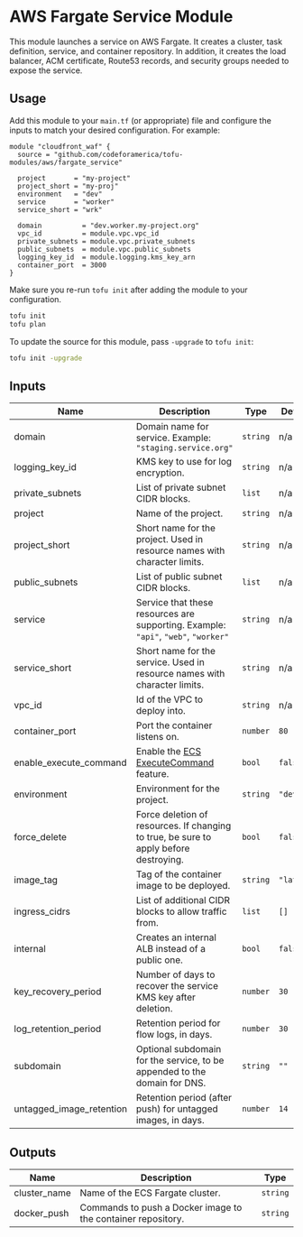# AWS Fargate Service Module

This module launches a service on AWS Fargate. It creates a cluster, task
definition, service, and container repository. In addition, it creates the load
balancer, ACM certificate, Route53 records, and security groups needed to expose
the service.

## Usage

Add this module to your `main.tf` (or appropriate) file and configure the inputs
to match your desired configuration. For example:

```hcl
module "cloudfront_waf" {
  source = "github.com/codeforamerica/tofu-modules/aws/fargate_service"

  project       = "my-project"
  project_short = "my-proj"
  environment   = "dev"
  service       = "worker"
  service_short = "wrk"

  domain          = "dev.worker.my-project.org"
  vpc_id          = module.vpc.vpc_id
  private_subnets = module.vpc.private_subnets
  public_subnets  = module.vpc.public_subnets
  logging_key_id  = module.logging.kms_key_arn
  container_port  = 3000
}
```

Make sure you re-run `tofu init` after adding the module to your configuration.

```bash
tofu init
tofu plan
```

To update the source for this module, pass `-upgrade` to `tofu init`:

```bash
tofu init -upgrade
```

## Inputs

| Name                     | Description                                                                           | Type     | Default    | Required |
|--------------------------|---------------------------------------------------------------------------------------|----------|------------|----------|
| domain                   | Domain name for service. Example: `"staging.service.org"`                             | `string` | n/a        | yes      |
| logging_key_id           | KMS key to use for log encryption.                                                    | `string` | n/a        | yes      |
| private_subnets          | List of private subnet CIDR blocks.                                                   | `list`   | n/a        | yes      |
| project                  | Name of the project.                                                                  | `string` | n/a        | yes      |
| project_short            | Short name for the project. Used in resource names with character limits.             | `string` | n/a        | yes      |
| public_subnets           | List of public subnet CIDR blocks.                                                    | `list`   | n/a        | yes      |
| service                  | Service that these resources are supporting. Example: `"api"`, `"web"`, `"worker"`    | `string` | n/a        | yes      |
| service_short            | Short name for the service. Used in resource names with character limits.             | `string` | n/a        | yes      |
| vpc_id                   | Id of the VPC to deploy into.                                                         | `string` | n/a        | yes      |
| container_port           | Port the container listens on.                                                        | `number` | `80`       | no       |
| enable_execute_command   | Enable the [ECS ExecuteCommand][ecs-exec] feature.                                    | `bool`   | `false`    | no       |
| environment              | Environment for the project.                                                          | `string` | `"dev"`    | no       |
| force_delete             | Force deletion of resources. If changing to true, be sure to apply before destroying. | `bool`   | `false`    | no       |
| image_tag                | Tag of the container image to be deployed.                                            | `string` | `"latest"` | no       |
| ingress_cidrs            | List of additional CIDR blocks to allow traffic from.                                 | `list`   | `[]`       | no       |
| internal                 | Creates an internal ALB instead of a public one.                                      | `bool`   | `false`    | no       |
| key_recovery_period      | Number of days to recover the service KMS key after deletion.                         | `number` | `30`       | no       |
| log_retention_period     | Retention period for flow logs, in days.                                              | `number` | `30`       | no       |
| subdomain                | Optional subdomain for the service, to be appended to the domain for DNS.             | `string` | `""`       | no       |
| untagged_image_retention | Retention period (after push) for untagged images, in days.                           | `number` | `14`       | no       |

## Outputs

| Name         | Description                                                  | Type     |
|--------------|--------------------------------------------------------------|----------|
| cluster_name | Name of the ECS Fargate cluster.                             | `string` |
| docker_push  | Commands to push a Docker image to the container repository. | `string` |

[ecs-exec]: https://docs.aws.amazon.com/AmazonECS/latest/developerguide/ecs-exec.html
